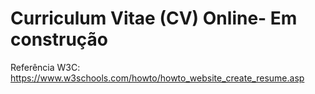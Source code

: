 # Curriculum Vitae (CV) Online- Em construção

Referência W3C: https://www.w3schools.com/howto/howto_website_create_resume.asp
